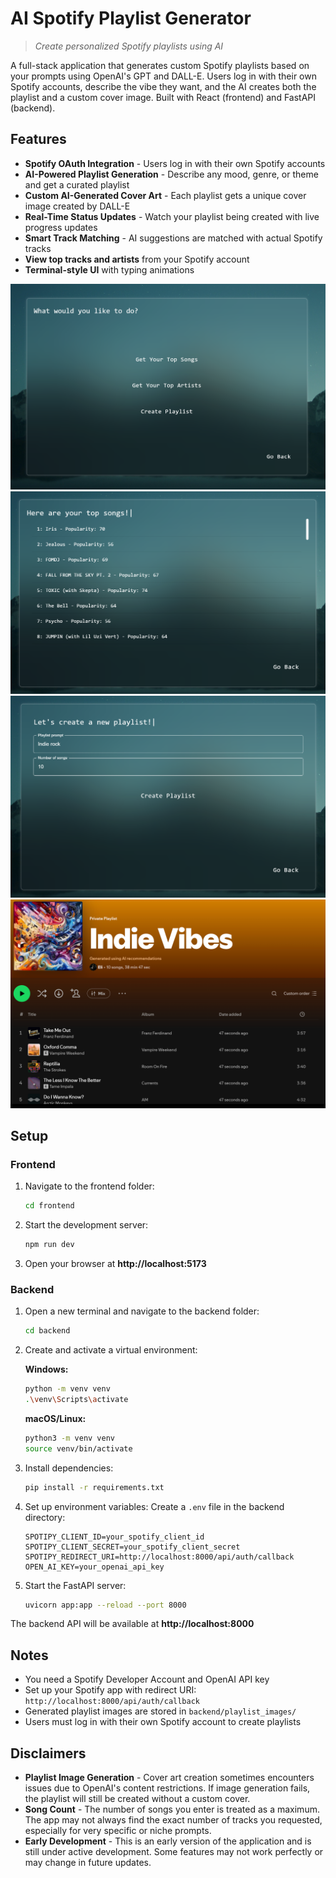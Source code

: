 # AI Spotify Playlist Generator
> *Create personalized Spotify playlists using AI*

A full-stack application that generates custom Spotify playlists based on your prompts using OpenAI's GPT and DALL-E. Users log in with their own Spotify accounts, describe the vibe they want, and the AI creates both the playlist and a custom cover image. Built with React (frontend) and FastAPI (backend).

## Features

- **Spotify OAuth Integration** - Users log in with their own Spotify accounts
- **AI-Powered Playlist Generation** - Describe any mood, genre, or theme and get a curated playlist
- **Custom AI-Generated Cover Art** - Each playlist gets a unique cover image created by DALL-E
- **Real-Time Status Updates** - Watch your playlist being created with live progress updates
- **Smart Track Matching** - AI suggestions are matched with actual Spotify tracks
- **View top tracks and artists** from your Spotify account
- **Terminal-style UI** with typing animations

![Description of Image](frontend/public/readme_img_1.png)
![Description of Image](frontend/public/readme_img_2.png)
![Description of Image](frontend/public/readme_img_3.png)
![Description of Image](frontend/public/readme_img_4.png)

## Setup

### Frontend

1. Navigate to the frontend folder:
   ```bash
   cd frontend
   ```

2. Start the development server:
   ```bash
   npm run dev
   ```

3. Open your browser at **http://localhost:5173**

### Backend

1. Open a new terminal and navigate to the backend folder:
   ```bash
   cd backend
   ```

2. Create and activate a virtual environment:
   
   **Windows:**
   ```bash
   python -m venv venv
   .\venv\Scripts\activate
   ```
   
   **macOS/Linux:**
   ```bash
   python3 -m venv venv
   source venv/bin/activate
   ```

3. Install dependencies:
   ```bash
   pip install -r requirements.txt
   ```

4. Set up environment variables:
   Create a `.env` file in the backend directory:
   ```env
   SPOTIPY_CLIENT_ID=your_spotify_client_id
   SPOTIPY_CLIENT_SECRET=your_spotify_client_secret
   SPOTIPY_REDIRECT_URI=http://localhost:8000/api/auth/callback
   OPEN_AI_KEY=your_openai_api_key
   ```

5. Start the FastAPI server:
   ```bash
   uvicorn app:app --reload --port 8000
   ```

The backend API will be available at **http://localhost:8000**

## Notes

- You need a Spotify Developer Account and OpenAI API key
- Set up your Spotify app with redirect URI: `http://localhost:8000/api/auth/callback`
- Generated playlist images are stored in `backend/playlist_images/`
- Users must log in with their own Spotify account to create playlists

## Disclaimers

- **Playlist Image Generation** - Cover art creation sometimes encounters issues due to OpenAI's content restrictions. If image generation fails, the playlist will still be created without a custom cover.
- **Song Count** - The number of songs you enter is treated as a maximum. The app may not always find the exact number of tracks you requested, especially for very specific or niche prompts.
- **Early Development** - This is an early version of the application and is still under active development. Some features may not work perfectly or may change in future updates.
